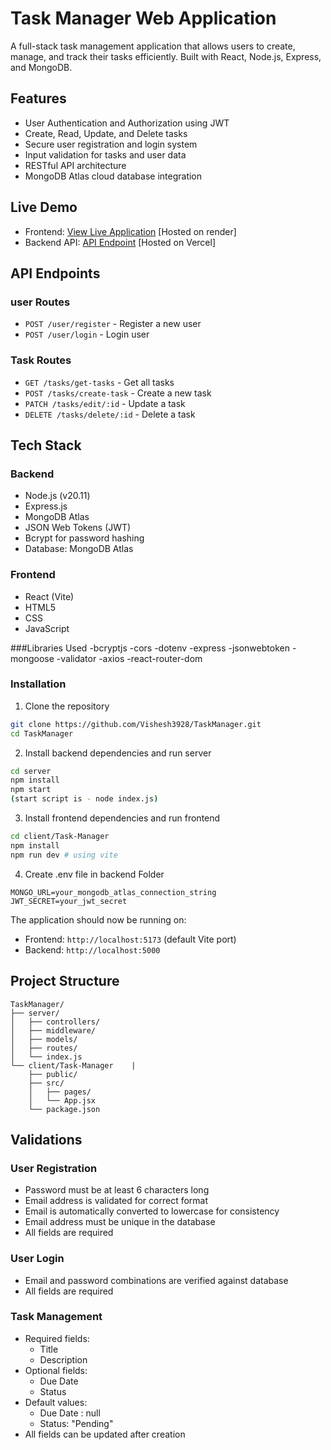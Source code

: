 # Task Manager Web Application

A full-stack task management application that allows users to create, manage, and track their tasks efficiently. Built with React, Node.js, Express, and MongoDB.

## Features

- User Authentication and Authorization using JWT
- Create, Read, Update, and Delete tasks
- Secure user registration and login system
- Input validation for tasks and user data
- RESTful API architecture
- MongoDB Atlas cloud database integration

## Live Demo

- Frontend: [View Live Application](https://task-manager-tp4x.vercel.app/)  [Hosted on render]
- Backend API: [API Endpoint](https://taskmanager-cicm.onrender.com) [Hosted on Vercel]

## API Endpoints

### user Routes
- `POST /user/register` - Register a new user
- `POST /user/login` - Login user

### Task Routes
- `GET /tasks/get-tasks` - Get all tasks
- `POST /tasks/create-task` - Create a new task
- `PATCH /tasks/edit/:id` - Update a task
- `DELETE /tasks/delete/:id` - Delete a task


## Tech Stack

### Backend
- Node.js (v20.11)
- Express.js
- MongoDB Atlas
- JSON Web Tokens (JWT)
- Bcrypt for password hashing
- Database: MongoDB Atlas

### Frontend
- React (Vite)
- HTML5
- CSS
- JavaScript

###Libraries Used
-bcryptjs
-cors
-dotenv
-express
-jsonwebtoken
-mongoose
-validator
-axios
-react-router-dom  

### Installation

1. Clone the repository
```bash
git clone https://github.com/Vishesh3928/TaskManager.git
cd TaskManager
```
2. Install backend dependencies and run server
```bash
cd server
npm install
npm start 
(start script is - node index.js)
```
3. Install frontend dependencies and run frontend
```bash
cd client/Task-Manager
npm install
npm run dev # using vite
```
4. Create .env file in backend Folder
```env
MONGO_URL=your_mongodb_atlas_connection_string
JWT_SECRET=your_jwt_secret
```

The application should now be running on:
- Frontend: `http://localhost:5173` (default Vite port)
- Backend: `http://localhost:5000`


## Project Structure
```
TaskManager/
├── server/
│   ├── controllers/
│   ├── middleware/
│   ├── models/
│   ├── routes/
│   └── index.js
└── client/Task-Manager    |
    ├── public/
    ├── src/
    │   ├── pages/
    │   └── App.jsx
    └── package.json
```

## Validations

### User Registration
- Password must be at least 6 characters long
- Email address is validated for correct format
- Email is automatically converted to lowercase for consistency
- Email address must be unique in the database
- All fields are required

### User Login
- Email and password combinations are verified against database
- All fields are required

### Task Management
- Required fields:
  - Title
  - Description
- Optional fields:
  - Due Date
  - Status
- Default values:
  - Due Date : null    
  - Status: "Pending"
- All fields can be updated after creation



